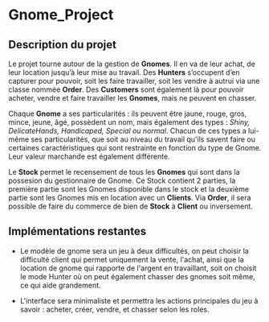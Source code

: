 # Gnome_Project

## Description du projet

Le projet tourne autour de la gestion de **Gnomes**. Il en va de leur achat, de leur location jusqu’à leur mise au travail.
Des **Hunters** s’occupent d’en capturer pour pouvoir, soit les faire travailler, soit les vendre à autrui via une classe 
nommée **Order**. Des **Customers** sont également là pour pouvoir acheter, vendre et faire travailler les **Gnomes**, mais ne
peuvent en chasser.

Chaque **Gnome** a ses particularités : ils peuvent être jaune, rouge, gros, mince, jeune, âgé, possèdent un nom, mais
également des types : *Shiny, DelicateHands, Handicaped, Special ou normal*. Chacun de ces types a lui-même ses particularités,
que soit au niveau du travail qu'ils savent faire ou certaines caractéristiques qui sont restrainte en fonction du type de Gnome. Leur valeur marchande est également différente.

Le **Stock** permet le recensement de tous les **Gnomes** qui sont dans la possesion du gestionnaire de Gnome. Ce Stock contient 2 parties, la première partie sont les Gnomes disponible dans le stock et la deuxième partie sont les Gnomes mis en location avec un **Clients**. Via **Order**, il sera possible de faire du commerce de bien de **Stock** à **Client** ou inversement.

## Implémentations restantes


- Le modèle de gnome sera un jeu à deux difficultés, on peut choisir la difficulté client qui permet uniquement la vente, l'achat, ainsi que la location de gnome qui rapporte de l'argent en travaillant,  soit on choisit le mode Hunter où on peut également chasser des gnomes soit même, ce qui aide grandement.

- L'interface sera minimaliste et permettra les actions principales du jeu à savoir : acheter, créer, vendre, et chasser selon les roles.
